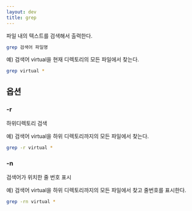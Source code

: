 ```yaml
---
layout: dev
title: grep
---
```

파일 내의 텍스트를 검색해서 출력한다.

```bash
grep 검색어 파일명
```

예) 검색어 virtual을 현재 디렉토리의 모든 파일에서 찾는다.

```bash
grep virtual *
```

## 옵션

### -r
하위디렉토리 검색

예) 검색어 virtual을 하위 디렉토리까지의 모든 파일에서 찾는다.
```bash
grep -r virtual *
```

### -n
검색어가 위치한 줄 번호 표시

예) 검색어 virtual을 하위 디렉토리까지의 모든 파일에서 찾고 줄번호를 표시한다.
```bash
grep -rn virtual *
```
